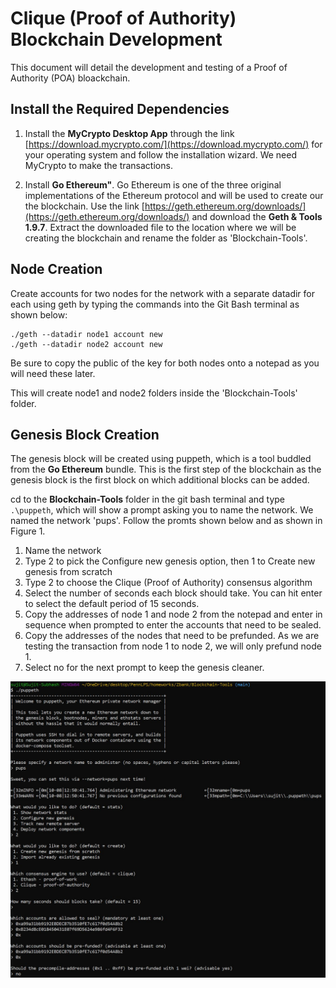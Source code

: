 # Clique (Proof of Authority) Blockchain Development
This document will detail the development and testing of a Proof of Authority (POA) bloackchain.

## Install the Required Dependencies

1) Install the **MyCrypto Desktop App** through the link [https://download.mycrypto.com/](https://download.mycrypto.com/) for your operating system and follow the installation wizard. We need MyCrypto to make the transactions. 

2) Install **Go Ethereum"**. Go Ethereum is one of the three original implementations of the Ethereum protocol and will be used to create our the blockchain. Use the link [https://geth.ethereum.org/downloads/](https://geth.ethereum.org/downloads/) and download the **Geth & Tools 1.9.7**. Extract the downloaded file to the location where we will be creating the blockchain and rename the folder as 'Blockchain-Tools'.

## Node Creation

Create accounts for two nodes for the network with a separate datadir for each using geth by typing the commands into the Git Bash terminal as shown below:
```
./geth --datadir node1 account new
./geth --datadir node2 account new
```
Be sure to copy the public of the key for both nodes onto a notepad as you will need these later.

This will create node1 and node2 folders inside the 'Blockchain-Tools' folder. 

## Genesis Block Creation 

The genesis block will be created using puppeth, which is a tool buddled from the **Go Ethereum** bundle. This is the first step of the blockchain as the genesis block is the first block on which additional blocks can be added. 

cd to the **Blockchain-Tools** folder in the git bash terminal and type `.\puppeth`, which will show a prompt asking you to name the network. We named the network 'pups'. Follow the promts shown below and as shown in Figure 1. 
1) Name the network
2) Type 2 to pick the Configure new genesis option, then 1 to Create new genesis from scratch
3) Type 2 to choose the Clique (Proof of Authority) consensus algorithm
4) Select the number of seconds each block should take. You can hit enter to select the default period of 15 seconds.
5) Copy the addresses of node 1 and node 2 from the notepad and enter in sequence when prompted to enter the accounts that need to be sealed.
6) Copy the addresses of the nodes that need to be prefunded. As we are testing the transaction from node 1 to node 2, we will only prefund node 1. 
7) Select no for the next prompt to keep the genesis cleaner. 

![Genesis Block Creation Part1](/Screenshots/step1a.JPG)

